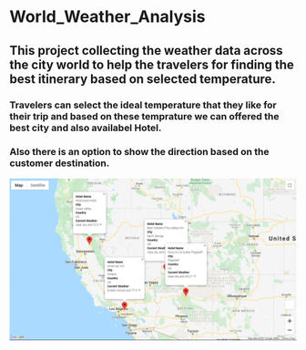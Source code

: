 # World_Weather_Analysis
## This project collecting the weather data across the city world to help the travelers for finding the best itinerary based on selected temperature.
### Travelers can select the ideal temperature that they like for their trip and based on these temprature we can offered the best city and also availabel Hotel.
### Also there is an option to show the direction based on the customer destination. 

![Original_Excecution_Time](https://github.com/reza-ya57/World_Weather_Analysis/blob/main/Weather_Database/Vacation_Itinerary/Weather_travel_map_markers.png)
